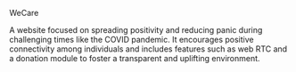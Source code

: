 WeCare

A website focused on spreading positivity and reducing panic during challenging times like the COVID pandemic. 
It encourages positive connectivity among individuals and includes features such as web RTC and a donation module to foster a transparent and uplifting environment.
